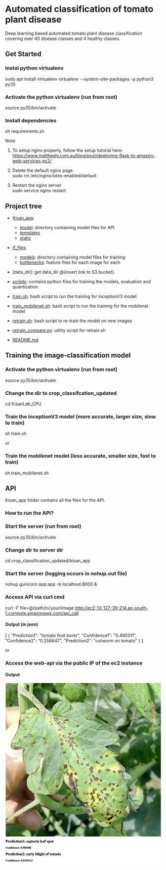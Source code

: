 # Automated classification of tomato plant disease
Deep learning based automated tomato plant disease classification covering over 40 disease classes and 4 healthy classes. 

## Get Started

### Instal python virtualenv
sudo apt install virtualenv
virtualenv --system-site-packages -p python3 py35

### Activate the python virtualenv (run from root)
source py35/bin/activate

### Install dependencies
sh requirements.sh

Note: <br />
1. To setup nginx properly, follow the setup tutorial here: https://www.matthealy.com.au/blog/post/deploying-flask-to-amazon-web-services-ec2/

2. Delete the default nginx page <br />
sudo rm /etc/nginx/sites-enabled/default

3. Restart the nginx server <br />
sudo service nginx restart

## Project tree

 * [Kisan_app](./kisan_app)
   * [model](./kisan_app/model): directory containing model files for API
   * [templates](./kisan_app/templates)
   * [static](./kisan_app/static)
   
 * [tf_files](./tf_files)
   * [models](./tf_files/models): directory containing model files for training
   * [bottlenecks](./tf_files/bottlenecks): feature files for each image for each
 * [data_dir]: get data_dir @{insert link to S3 bucket}
 * [scripts](./scripts): contains python files for training the models, evaluation and quantization
 * [train.sh](./train.sh): bash script to run the training for inceptionV3 model
 * [train_mobilenet.sh](./train_mobilenet.sh): bash script to run the training for the mobilenet model
 * [retrain.sh](./retrain.sh): bash script to re-train the model on new images
 * [retrain_compare.py](./retrain_compare.py): utility script for retrain.sh
 * [README.md](./README.md)

## Training the image-classification model

### Activate the python virtualenv (run from root)
source py35/bin/activate

### Change the dir to crop_classifcation_updated
cd KisanLab_CPU

### Train the inceptionV3 model (more accurate, larger size, slow to train)
sh train.sh

or 

### Train the mobilenet model (less accurate, smaller size, fast to train)
sh train_mobilenet.sh

## API

Kisan_app folder contains all the files for the API. 

### How to run the API?

### Start the server (run from root)
source py35/bin/activate

### Change dir to server dir
cd crop_classification_updated/kisan_app

### Start the server (logging occurs in nohup.out file)
nohup gunicorn app:app -b localhost:8000 &

### Access API via curl cmd
curl -F file=@/path/to/your/image http://ec2-13-127-39-214.ap-south-1.compute.amazonaws.com/api_call

#### Output (in json)

[
{
"Prediction1": "tomato fruit borer", 
"Confidence1": "0.490311", 
"Confidence2": "0.258647", 
"Prediction2": "cutworm on tomato"
}
]

or 

### Access the web-api via the public IP of the ec2 instance

#### Output
![Alt text](./sample.png?raw=true)

